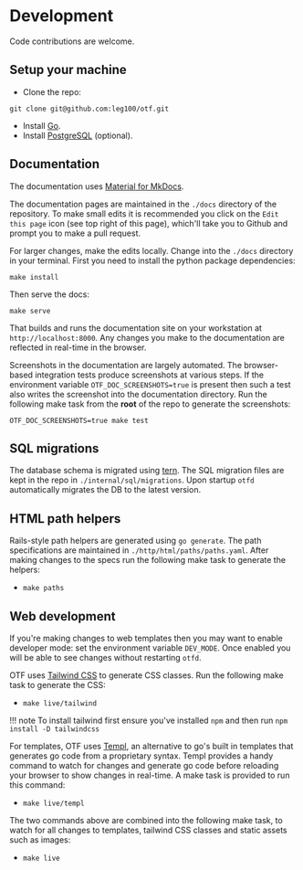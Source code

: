 # Development

Code contributions are welcome.

## Setup your machine

* Clone the repo:

```
git clone git@github.com:leg100/otf.git
```

* Install [Go](https://go.dev/doc/install).
* Install [PostgreSQL](https://www.postgresql.org/download/) (optional).

## Documentation

The documentation uses [Material for MkDocs](https://squidfunk.github.io/mkdocs-material/).

The documentation pages are maintained in the `./docs` directory of the repository. To make small edits it is recommended you click on the `Edit this page` icon (see top right of this page), which'll take you to Github and prompt you to make a pull request.

For larger changes, make the edits locally. Change into the `./docs` directory in your terminal. First you need to install the python package dependencies:

```
make install

```

Then serve the docs:

```
make serve
```

That builds and runs the documentation site on your workstation at `http://localhost:8000`. Any changes you make to the documentation are reflected in real-time in the browser.

Screenshots in the documentation are largely automated. The browser-based integration tests produce screenshots at various steps. If the environment variable `OTF_DOC_SCREENSHOTS=true` is present then such a test also writes the screenshot into the documentation directory. Run the following make task from the **root** of the repo to generate the screenshots:

```
OTF_DOC_SCREENSHOTS=true make test
```

## SQL migrations

The database schema is migrated using [tern](https://github.com/jackc/tern). The SQL migration files are kept in the repo in `./internal/sql/migrations`. Upon startup `otfd` automatically migrates the DB to the latest version.

## HTML path helpers

Rails-style path helpers are generated using `go generate`. The path specifications are maintained in `./http/html/paths/paths.yaml`. After making changes to the specs run the following make task to generate the helpers:

* `make paths`

## Web development

If you're making changes to web templates then you may want to enable developer mode: set the environment variable `DEV_MODE`. Once enabled you will be able to see changes without restarting `otfd`.

OTF uses [Tailwind CSS](https://tailwindcss.com/) to generate CSS classes. Run the following make task to generate the CSS:

* `make live/tailwind`

!!! note
    To install tailwind first ensure you've installed `npm` and then run `npm install -D tailwindcss`

For templates, OTF uses [Templ](https://templ.guide/), an alternative to go's built in templates that generates go code from a proprietary syntax. Templ provides a handy command to watch for changes and generate go code before reloading your browser to show changes in real-time. A make task is provided to run this command:

* `make live/templ`

The two commands above are combined into the following make task, to watch for all changes to templates, tailwind CSS classes and static assets such as images:

* `make live`

